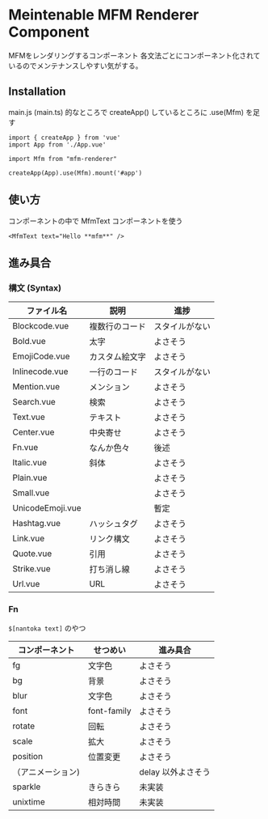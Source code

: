 # Meintenable MFM Renderer Component

MFMをレンダリングするコンポーネント
各文法ごとにコンポーネント化されているのでメンテナンスしやすい気がする。

## Installation

main.js (main.ts) 的なところで createApp() しているところに .use(Mfm) を足す

```
import { createApp } from 'vue'
import App from './App.vue'

import Mfm from "mfm-renderer"

createApp(App).use(Mfm).mount('#app')
```


## 使い方

コンポーネントの中で MfmText コンポーネントを使う

```
<MfmText text="Hello **mfm**" />
```

## 進み具合

### 構文 (Syntax)

| ファイル名            | 説明      | 進捗       |
|------------------|---------|----------|
| Blockcode.vue    | 複数行のコード | スタイルがない  |
| Bold.vue         | 太字      | よさそう     |
| EmojiCode.vue    | カスタム絵文字 | よさそう     |
| Inlinecode.vue   | 一行のコード  | スタイルがない  |
| Mention.vue      | メンション   | よさそう     |
| Search.vue       | 検索      | よさそう     |
| Text.vue         | テキスト    | よさそう     |
| Center.vue       | 中央寄せ    | よさそう     |
| Fn.vue           | なんか色々   | 後述       |
| Italic.vue       | 斜体      | よさそう     |
| Plain.vue        |         | よさそう     |
| Small.vue        |         | よさそう     |
| UnicodeEmoji.vue |         | 暫定       |
| Hashtag.vue      | ハッシュタグ  | よさそう     |
| Link.vue         | リンク構文   | よさそう     |
| Quote.vue        | 引用      | よさそう     |
| Strike.vue       | 打ち消し線   | よさそう     |
| Url.vue          | URL     | よさそう     |


### Fn

`$[nantoka text]` のやつ

| コンポーネント   | せつめい        | 進み具合         |
|-----------|-------------|--------------|
| fg        | 文字色         | よさそう         |
| bg        | 背景          | よさそう         |
| blur      | 文字色         | よさそう         |
| font      | font-family | よさそう         |
| rotate    | 回転          | よさそう         |
| scale     | 拡大          | よさそう         |
| position  | 位置変更        | よさそう         |
| （アニメーション) |             | delay 以外よさそう |
| sparkle   | きらきら        | 未実装          |
| unixtime  | 相対時間        | 未実装          | 

